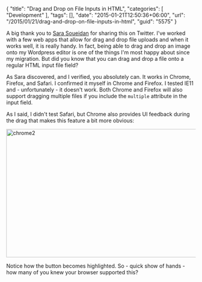 {
	"title": "Drag and Drop on File Inputs in HTML",
	"categories": [
		"Development"
	],
	"tags": [],
	"date": "2015-01-21T12:50:36+06:00",
	"url": "/2015/01/21/drag-and-drop-on-file-inputs-in-html",
	"guid": "5575"
}

A big thank you to <a href="http://sarasoueidan.com/">Sara Soueidan</a> for sharing this on Twitter. I've worked with a few web apps that allow for drag and drop file uploads and when it works well, it is really handy. In fact, being able to drag and drop an image onto my Wordpress editor is one of the things I'm most happy about since my migration. But did you know that you can drag and drop a file onto a regular HTML input file field?

<!--more-->

As Sara discovered, and I verified, you absolutely can. It works in Chrome, Firefox, and Safari. I confirmed it myself in Chrome and Firefox. I tested IE11 and - unfortunately - it doesn't work. Both Chrome and Firefox will also support dragging multiple files if you include the <code>multiple</code> attribute in the input field. 

As I said, I didn't test Safari, but Chrome also provides UI feedback during the drag that makes this feature a bit more obvious:

<a href="http://www.raymondcamden.com/wp-content/uploads/2015/01/chrome2.png"><img src="https://static.raymondcamden.com/images/wp-content/uploads/2015/01/chrome2.png" alt="chrome2" width="750" height="341" class="alignnone size-full wp-image-5576" /></a>

Notice how the button becomes highlighted. So - quick show of hands - how many of you knew your browser supported this?